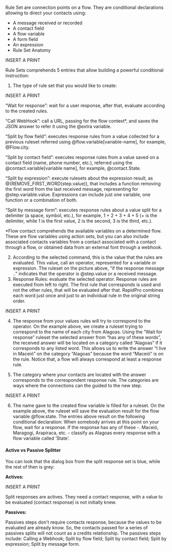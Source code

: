 Rule Set are connection points on a flow. They are conditional declarations allowing to direct your contacts using:

- A message received or recorded 
- A contact field
- A flow variable
- A form field
- An expression
- Rule Set Anatomy

INSERT A PRINT

Rule Sets comprehends 5 entries that allow building a powerful conditional instruction:

1. The type of rule set that you would like to create:

INSERT A PRINT

“Wait for response”: wait for a user response, after that, evaluate according to the created rules.

“Call WebHook”: call a URL, passing for the flow context*, and saves the JSON answer to refer it using the @extra variable.

“Split by flow field”: executes response rules from a value collected for a previous ruleset referred using @flow.variable[variable-name], for example, @Flow.city.

“Split by contact field”: executes response rules from a value saved on a contact field (name, phone number, etc.), referred using the @contact.variable[variable name], for example, @contact.State. 

“Split by expression”: execute rulesets about the expression result, as @(REMOVE_FIRST_WORD(step.value)), that includes a function removing the first word from the last received message, representing for @step.variable.value. Expressions can include just one variable, one function or a combination of both.

“Split by message form”: executes response rules about a value split for a delimiter (a space, symbol, etc.), for example, 1 + 2 + 3 + 4 + 5 (+ is the delimiter, while 1 is the first value, 2 is the second, 3 is the third, etc.).

*Flow contact comprehends the available variables on a determined flow. These are flow variables using action sets, but you can also include associated contacts variables from a contact associated with a contact through a flow, or obtained data from an external font through a webhook.

2. According to the selected command, this is the value that the rules are evaluated. This value, call an operator, represented for a variable or expression. The ruleset on the picture above, “if the response message ..” indicates that the operator is @step.value or a received message.
3. Response Rules: evaluate the selected operator. Response rules are executed from left to right. The first rule that corresponds is used and not the other rules, that will be evaluated after that. RapidPro combines each word just once and just to an individual rule in the original string order.

INSERT A PRINT

4. The response from your values rules will try to correspond to the operator. On the example above, we create a ruleset trying to correspond to the name of each city from Alagoas. Using the “Wait for response” ruleset the selected answer from “has any of these words”, the received answer will be located on a category called “Alagoas” if it corresponds to any listed word. This allows us to write the answer “I live in Maceió” on the category “Alagoas” because the word “Maceió” is on the rule. Notice that, a flow will always correspond at least a response rule.

5. The category where your contacts are located with the answer corresponds to the correspondent response rule. The categories are ways where the connections can the guided to the new step.

INSERT A PRINT

6. The name gave to the created flow variable is filled for a ruleset. On the example above, the ruleset will save the evaluation result for the flow variable @flow.state.
The entries above result on the following conditional declaration:
When somebody arrives at this point on your flow, wait for a response. If the response has any of these -. Maceió, Maragogi, Arapiraca, etc. - classify as Alagoas every response with a flow variable called ‘State’.

#### Active vs Passive Splitter ####
You can look that the dialog box from the split response set is blue, while the rest of then is grey:

**Actives:**

INSERT A PRINT

Split responses are actives. They need a contact response, with a value to be evaluated (contact response) is not initially knew.


**Passives:**

Passives steps don't require contacts response, because the values to be evaluated are already know. So, the contacts passed for a series of passives splits will not count as a credits relationship.
The passives steps include:
Calling a Webhook;
Split by flow field;
Split by contact field;
Split by expression;
Split by message form.
